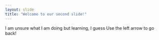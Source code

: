 ```yaml
---
layout: slide
title: "Welcome to our second slide!"
---
```

I am unsure what I am doing but learning, I guess
Use the left arrow to go back!
